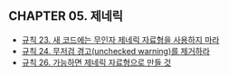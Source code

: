 ## CHAPTER 05. 제네릭

* [규칙 23. 새 코드에는 무인자 제네릭 자료형을 사용하지 마라 ](/chapter05/item-23.md)
* [규칙 24. 무저검 경고(unchecked warning)를 제거하라](/chapter05/item-24.md)
* [규칙 26. 가능하면 제네릭 자료형으로 만들 것](/chapter05/item-26.md)
